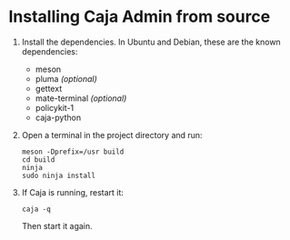 Installing Caja Admin from source
=====================================

1.  Install the dependencies.
    In Ubuntu and Debian, these are the known dependencies:

    *   meson
    *   pluma *(optional)*
    *   gettext
    *   mate-terminal *(optional)*
    *   policykit-1
    *   caja-python

2.  Open a terminal in the project directory and run:

        meson -Dprefix=/usr build
        cd build
        ninja
        sudo ninja install

3.  If Caja is running, restart it:

        caja -q

    Then start it again.
